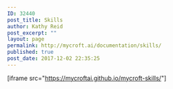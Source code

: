 ```yaml
---
ID: 32440
post_title: Skills
author: Kathy Reid
post_excerpt: ""
layout: page
permalink: http://mycroft.ai/documentation/skills/
published: true
post_date: 2017-12-02 22:35:25
---
```

<p>[iframe src=&quot;<a href="https://mycroftai.github.io/mycroft-skills/">https://mycroftai.github.io/mycroft-skills/</a>&quot;]</p>